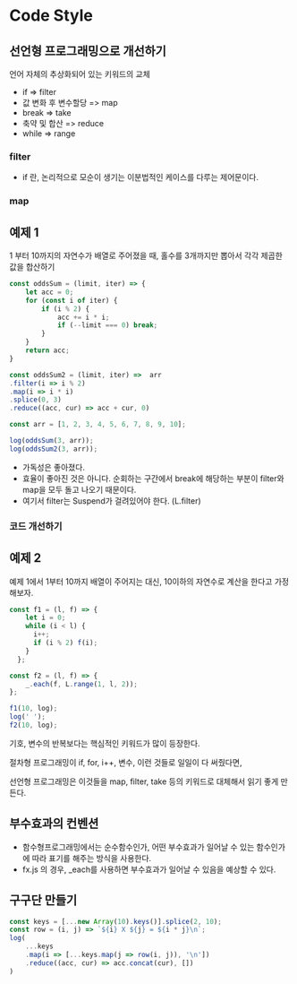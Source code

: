 # Code Style







## 선언형 프로그래밍으로 개선하기

언어 자체의  추상화되어 있는 키워드의 교체

- if => filter
- 값 변화 후 변수할당  => map
- break => take
- 축약 및 합산 => reduce
- while => range





### filter

- if 란, 논리적으로 모순이 생기는 이분법적인 케이스를 다루는 제어문이다.



### map





## 예제 1

1 부터 10까지의 자연수가 배열로 주어졌을 때, 홀수를 3개까지만 뽑아서 각각 제곱한 값을 합산하기

```javascript
const oddsSum = (limit, iter) => {
    let acc = 0;
    for (const i of iter) {
        if (i % 2) {
            acc += i * i;
            if (--limit === 0) break;
        }
    }
    return acc;
}

const oddsSum2 = (limit, iter) =>  arr
.filter(i => i % 2)
.map(i => i * i)
.splice(0, 3)
.reduce((acc, cur) => acc + cur, 0)

const arr = [1, 2, 3, 4, 5, 6, 7, 8, 9, 10];

log(oddsSum(3, arr));
log(oddsSum2(3, arr));
```

- 가독성은 좋아졌다.
- 효율이 좋아진 것은 아니다. 순회하는 구간에서 break에 해당하는 부분이 filter와 map을 모두 돌고 나오기 때문이다.
- 여기서 filter는 Suspend가 걸려있어야 한다. (L.filter)



### 코드 개선하기





## 예제 2

예제 1에서 1부터 10까지 배열이 주어지는 대신, 10이하의 자연수로 계산을 한다고 가정해보자.

```javascript
const f1 = (l, f) => {
    let i = 0;
    while (i < l) {
      i++;
      if (i % 2) f(i);
    }
  };

const f2 = (l, f) => {
    _.each(f, L.range(1, l, 2));
};

f1(10, log);
log(' ');
f2(10, log);
```



기호, 변수의 반복보다는 핵심적인 키워드가 많이 등장한다.

절차형 프로그래밍이 if, for, i++, 변수, 이런 것들로 일일이 다 써줬다면,

선언형 프로그래밍은 이것들을 map, filter, take 등의 키워드로 대체해서 읽기 좋게 만든다.





## 부수효과의 컨벤션

- 함수형프로그래밍에서는 순수함수인가, 어떤 부수효과가 일어날 수 있는 함수인가에 따라 표기를 해주는 방식을 사용한다.
- fx.js 의 경우, _each를 사용하면 부수효과가 일어날 수 있음을 예상할 수 있다.







## 구구단 만들기

```javascript
const keys = [...new Array(10).keys()].splice(2, 10);
const row = (i, j) => `${i} X ${j} = ${i * j}\n`;
log(
    ...keys
    .map(i => [...keys.map(j => row(i, j)), '\n'])
    .reduce((acc, cur) => acc.concat(cur), [])
)
```





